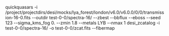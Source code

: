 quickquasars -i /project/projectdirs/desi/mocks/lya_forest/london/v6.0/v6.0.0/0/0/transmission-16-0.fits --outdir test-0-0/spectra-16/ --zbest --bbflux --eboss --seed 123 --sigma_kms_fog 0. --zmin 1.8 --metals LYB --nmax 1
desi_zcatalog -i test-0-0/spectra-16/ -o test-0-0/zcat.fits --fibermap

